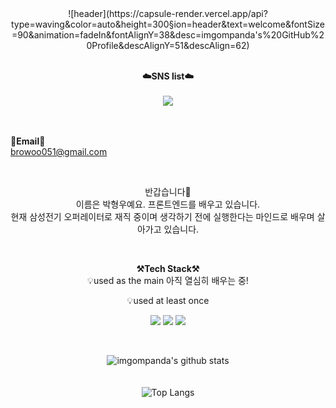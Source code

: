 
<div align="Center">
![header](https://capsule-render.vercel.app/api?type=waving&color=auto&height=300&section=header&text=welcome&fontSize=90&animation=fadeIn&fontAlignY=38&desc=imgompanda's%20GitHub%20Profile&descAlignY=51&descAlign=62)
</div>

<br>

<p align="center">
    <Strong>☁️SNS list☁️</Strong><br><br>
    <a href="https://parkcoding98.tistory.com/" target="_blank"><img src="https://img.shields.io/badge/blog-FF5722?style=flat-square&logo=Blogger&logoColor=white"/></a>
    
<br><br>
<Strong>📧Email📧</Strong><br>browoo051@gmail.com<br>
</p>

<br>

<p align="center">
반갑습니다👐<br>
이름은 박형우예요. 프론트엔드를 배우고 있습니다.<br>
현재 삼성전기 오퍼레이터로 재직 중이며 생각하기 전에 실행한다는 마인드로 배우며 살아가고 있습니다.<br>
</p>

<br>

<p align="center">
    <Strong>⚒️Tech Stack⚒️</Strong><br>
    💡used as the main
    아직 열심히 배우는 중!
</p>


<p align="center">
    💡used at least once
</p>

<p align="center" display="inline-block">
  <img src="https://img.shields.io/badge/javascript-F7DF1E?style=for-the-badge&logo=javascript&logoColor=black">
  <img src="https://img.shields.io/badge/css-1572B6?style=for-the-badge&logo=css3&logoColor=white">
  <img src="https://img.shields.io/badge/html-E34F26?style=for-the-badge&logo=html5&logoColor=white">
 
</p>

<br>

<div align=center>

![imgompanda's github stats](https://github-readme-stats.vercel.app/api?username=imgompanda&show_icons=true&theme=tokyonight)
<br>
<br>
<br>
![Top Langs](https://github-readme-stats.vercel.app/api/top-langs/?username=imgompanda&layout=compact&theme=tokyonight)
</div>
  

